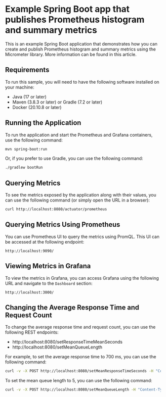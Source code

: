 # Example Spring Boot app that publishes Prometheus histogram and summary metrics

This is an example Spring Boot application that demonstrates how you can create and publish Prometheus histogram and 
summary metrics using the Micrometer library. More information can be found in this article.

## Requirements

To run this sample, you will need to have the following software installed on your machine:
- Java (17 or later)
- Maven (3.8.3 or later) or Gradle (7.2 or later)
- Docker (20.10.8 or later)

## Running the Application

To run the application and start the Prometheus and Grafana containers, use the following command:

```bash
mvn spring-boot:run
```

Or, if you prefer to use Gradle, you can use the following command:

```bash
./gradlew bootRun
```

## Querying Metrics

To see the metrics exposed by the application along with their values, you can use the following command (or simply open the URL in a browser):

```bash
curl http://localhost:8080/actuator/prometheus
```

## Querying Metrics Using Prometheus

You can use Prometheus UI to query the metrics using PromQL. This UI can be accessed at the following endpoint:
    
```
http://localhost:9090/
```

## Viewing Metrics in Grafana

To view the metrics in Grafana, you can access Grafana using the following URL and navigate to the `Dashboard` section:

```
http://localhost:3000/
```

## Changing the Average Response Time and Request Count

To change the average response time and request count, you can use the following REST endpoints:
- http://localhost:8080/setResponseTimeMeanSeconds
- http://localhost:8080/setMeanQueueLength

For example, to set the average response time to 700 ms, you can use the following command:

```bash
curl -v -X POST http://localhost:8080/setMeanResponseTimeSeconds -H "Content-Type: application/json" -d 0.7
```

To set the mean queue length to 5, you can use the following command:

```bash
curl -v -X POST http://localhost:8080/setMeanQueueLength -H "Content-Type: application/json" -d 5
```
